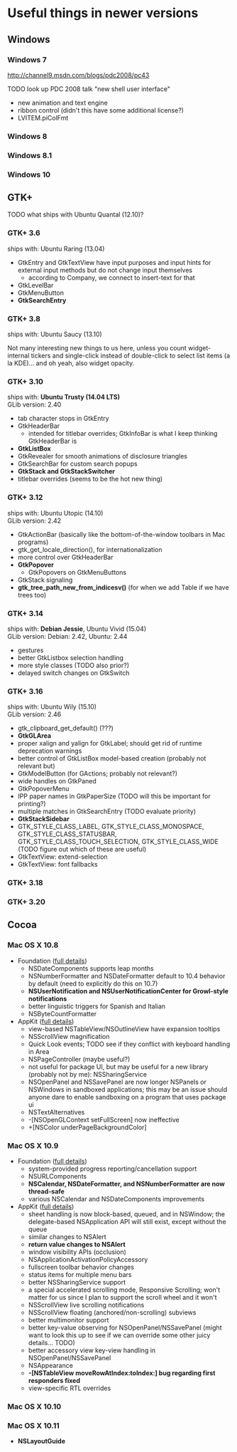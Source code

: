 # Useful things in newer versions

## Windows
### Windows 7
http://channel9.msdn.com/blogs/pdc2008/pc43

TODO look up PDC 2008 talk "new shell user interface"

- new animation and text engine
- ribbon control (didn't this have some additional license?)
- LVITEM.piColFmt

### Windows 8

### Windows 8.1

### Windows 10

## GTK+
TODO what ships with Ubuntu Quantal (12.10)?

### GTK+ 3.6
ships with: Ubuntu Raring (13.04)

- GtkEntry and GtkTextView have input purposes and input hints for external input methods but do not change input themselves
	- according to Company, we connect to insert-text for that
- GtkLevelBar
- GtkMenuButton
- **GtkSearchEntry**

### GTK+ 3.8
ships with: Ubuntu Saucy (13.10)

Not many interesting new things to us here, unless you count widget-internal tickers and single-click instead of double-click to select list items (a la KDE)... and oh yeah, also widget opacity.

### GTK+ 3.10
ships with: **Ubuntu Trusty (14.04 LTS)**
<br>GLib version: 2.40

- tab character stops in GtkEntry
- GtkHeaderBar
	- intended for titlebar overrides; GtkInfoBar is what I keep thinking GtkHeaderBar is
- **GtkListBox**
- GtkRevealer for smooth animations of disclosure triangles
- GtkSearchBar for custom search popups
- **GtkStack and GtkStackSwitcher**
- titlebar overrides (seems to be the hot new thing)

### GTK+ 3.12
ships with: Ubuntu Utopic (14.10)
<br>GLib version: 2.42

- GtkActionBar (basically like the bottom-of-the-window toolbars in Mac programs)
- gtk_get_locale_direction(), for internationalization
- more control over GtkHeaderBar
- **GtkPopover**
	- GtkPopovers on GtkMenuButtons
- GtkStack signaling
- **gtk_tree_path_new_from_indicesv()** (for when we add Table if we have trees too)

### GTK+ 3.14

ships with: **Debian Jessie**, Ubuntu Vivid (15.04)
<br>GLib version: Debian: 2.42, Ubuntu: 2.44

- gestures
- better GtkListbox selection handling
- more style classes (TODO also prior?)
- delayed switch changes on GtkSwitch

### GTK+ 3.16
ships with: Ubuntu Wily (15.10)
<br>GLib version: 2.46

- gtk_clipboard_get_default() (???)
- **GtkGLArea**
- proper xalign and yalign for GtkLabel; should get rid of runtime deprecation warnings
- better control of GtkListBox model-based creation (probably not relevant but)
- GtkModelButton (for GActions; probably not relevant?)
- wide handles on GtkPaned
- GtkPopoverMenu
- IPP paper names in GtkPaperSize (TODO will this be important for printing?)
- multiple matches in GtkSearchEntry (TODO evaluate priority)
- **GtkStackSidebar**
-  GTK_STYLE_CLASS_LABEL, GTK_STYLE_CLASS_MONOSPACE, GTK_STYLE_CLASS_STATUSBAR, GTK_STYLE_CLASS_TOUCH_SELECTION, GTK_STYLE_CLASS_WIDE (TODO figure out which of these are useful)
- GtkTextView: extend-selection
- GtkTextView: font fallbacks

### GTK+ 3.18

### GTK+ 3.20

## Cocoa
### Mac OS X 10.8

- Foundation ([full details](https://developer.apple.com/library/mac/releasenotes/Foundation/RN-FoundationOlderNotes/#//apple_ref/doc/uid/TP40008080-TRANSLATED_CHAPTER_965-TRANSLATED_DEST_999B))
	- NSDateComponents supports leap months
	- NSNumberFormatter and NSDateFormatter default to 10.4 behavior by default (need to explicitly do this on 10.7)
	- **NSUserNotification and NSUserNotificationCenter for Growl-style notifications**
	- better linguistic triggers for Spanish and Italian
	- NSByteCountFormatter
- AppKit ([full details](https://developer.apple.com/library/mac/releasenotes/AppKit/RN-AppKitOlderNotes/#X10_8Notes))
	- view-based NSTableView/NSOutlineView have expansion tooltips
	- NSScrollView magnification
	- Quick Look events; TODO see if they conflict with keyboard handling in Area
	- NSPageController (maybe useful?)
	- not useful for package UI, but may be useful for a new library (probably not by me): NSSharingService
	- NSOpenPanel and NSSavePanel are now longer NSPanels or NSWindows in sandboxed applications; this may be an issue should anyone dare to enable sandboxing on a program that uses package ui
	- NSTextAlternatives
	- -[NSOpenGLContext setFullScreen] now ineffective
	- +[NSColor underPageBackgroundColor]

### Mac OS X 10.9

- Foundation ([full details](https://developer.apple.com/library/mac/releasenotes/Foundation/RN-Foundation/))
	- system-provided progress reporting/cancellation support
	- NSURLComponents
	- **NSCalendar, NSDateFormatter, and NSNumberFormatter are now thread-safe**
	- various NSCalendar and NSDateComponents improvements
- AppKit ([full details](https://developer.apple.com/library/mac/releasenotes/AppKit/RN-AppKit/))
	- sheet handling is now block-based, queued, and in NSWindow; the delegate-based NSApplication API will still exist, except without the queue
	- similar changes to NSAlert
	- **return value changes to NSAlert**
	- window visibility APIs (occlusion)
	- NSApplicationActivationPolicyAccessory
	- fullscreen toolbar behavior changes
	- status items for multiple menu bars
	- better NSSharingService support
	- a special accelerated scrolling mode, Responsive Scrolling; won't matter for us since I plan to support the scroll wheel and it won't
	- NSScrollView live scrolling notifications
	- NSScrollView floating (anchored/non-scrolling) subviews
	- better multimonitor support
	- better key-value observing for NSOpenPanel/NSSavePanel (might want to look this up to see if we can override some other juicy details... TODO)
	- better accessory view key-view handling in NSOpenPanel/NSSavePanel
	- NSAppearance
	- **-[NSTableView moveRowAtIndex:toIndex:] bug regarding first responders fixed**
	- view-specific RTL overrides

### Mac OS X 10.10

### Mac OS X 10.11
* **NSLayoutGuide**
